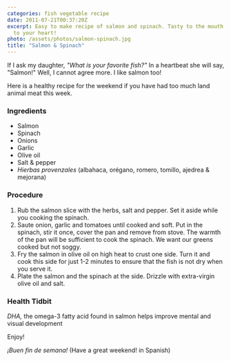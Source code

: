 ```yaml
---
categories: fish vegetable recipe
date: 2011-07-21T00:37:20Z
excerpt: Easy to make recipe of salmon and spinach. Tasty to the mouth and friendly
  to your heart!
photo: /assets/photos/salmon-spinach.jpg
title: "Salmon & Spinach"
---
```


If I ask my daughter, _"What is your favorite fish?"_ In a heartbeat she will say, "Salmon!" Well, I cannot agree more. I like salmon too!

Here is a healthy recipe for the weekend if you have had too much land animal meat this week.

### Ingredients

* Salmon
* Spinach
* Onions
* Garlic
* Olive oil
* Salt & pepper
* _Hierbas provenzales_ (albahaca, orégano, romero, tomillo, ajedrea & mejorana)

### Procedure

1. Rub the salmon slice with the herbs, salt and pepper. Set it aside while you cooking the spinach.
2. Saute onion, garlic and tomatoes until cooked and soft. Put in the spinach, stir it once, cover the pan and remove from stove. The warmth of the pan will be sufficient to cook the spinach. We want our greens cooked but not soggy.
3. Fry the salmon in olive oil on high heat to crust one side.  Turn it and cook this side for just 1-2 minutes to ensure that the fish is not dry when you serve it.
4. Plate the salmon and the spinach at the side. Drizzle with extra-virgin olive oil and salt.

### Health Tidbit
*DHA,* the omega-3 fatty acid found in salmon helps improve mental and visual development

Enjoy!

_¡Buen fin de semana!_ (Have a great weekend! in Spanish)
